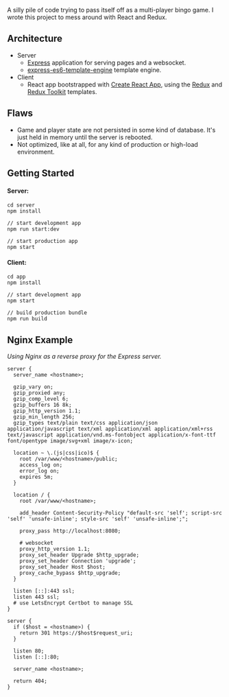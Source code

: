 A silly pile of code trying to pass itself off as a multi-player bingo game. I wrote this project to mess around with React and Redux.

## Architecture

* Server
  * [Express](https://expressjs.com/) application for serving pages and a websocket.
  * [express-es6-template-engine](https://github.com/dondido/express-es6-template-engine) template engine.
* Client
  * React app bootstrapped with [Create React App](https://github.com/facebook/create-react-app), using the [Redux](https://redux.js.org/) and [Redux Toolkit](https://redux-toolkit.js.org/) templates.

## Flaws

* Game and player state are not persisted in some kind of database. It's just held in memory until the server is rebooted.
* Not optimized, like at all, for any kind of production or high-load environment.

## Getting Started

#### Server:
```
cd server
npm install

// start development app
npm run start:dev

// start production app
npm start
```

#### Client:
```
cd app
npm install

// start development app
npm start

// build production bundle
npm run build
```

## Nginx Example

_Using Nginx as a reverse proxy for the Express server._

```nginx
server {
  server_name <hostname>;

  gzip_vary on;
  gzip_proxied any;
  gzip_comp_level 6;
  gzip_buffers 16 8k;
  gzip_http_version 1.1;
  gzip_min_length 256;
  gzip_types text/plain text/css application/json application/javascript text/xml application/xml application/xml+rss text/javascript application/vnd.ms-fontobject application/x-font-ttf font/opentype image/svg+xml image/x-icon;

  location ~ \.(js|css|ico)$ {
    root /var/www/<hostname>/public;
    access_log on;
    error_log on;
    expires 5m;
  }

  location / {
    root /var/www/<hostname>;

    add_header Content-Security-Policy "default-src 'self'; script-src 'self' 'unsafe-inline'; style-src 'self' 'unsafe-inline';";

    proxy_pass http://localhost:8080;

    # websocket
    proxy_http_version 1.1;
    proxy_set_header Upgrade $http_upgrade;
    proxy_set_header Connection 'upgrade';
    proxy_set_header Host $host;
    proxy_cache_bypass $http_upgrade;
  }

  listen [::]:443 ssl;
  listen 443 ssl;
  # use LetsEncrypt Certbot to manage SSL
}

server {
  if ($host = <hostname>) {
    return 301 https://$host$request_uri;
  }

  listen 80;
  listen [::]:80;

  server_name <hostname>;

  return 404;
}
```
